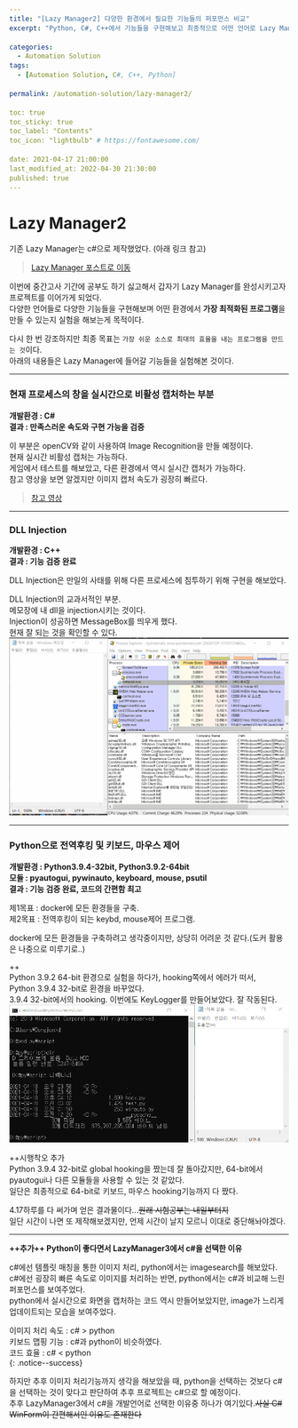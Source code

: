 ```yaml
---
title: "[Lazy Manager2] 다양한 환경에서 필요한 기능들의 퍼포먼스 비교"
excerpt: "Python, C#, C++에서 기능들을 구현해보고 최종적으로 어떤 언어로 Lazy Manager를 개발할지 결정해보자"

categories:
  - Automation Solution
tags:
  - [Automation Solution, C#, C++, Python]

permalink: /automation-solution/lazy-manager2/

toc: true
toc_sticky: true
toc_label: "Contents"
toc_icon: "lightbulb" # https://fontawesome.com/
 
date: 2021-04-17 21:00:00
last_modified_at: 2022-04-30 21:30:00
published: true
---
```


# Lazy Manager2

기존 Lazy Manager는 c#으로 제작했었다. (아래 링크 참고)  
> [Lazy Manager 포스트로 이동](https://kdjun97.github.io/automation-solution/lazy-manager/)  

이번에 중간고사 기간에 공부도 하기 싫고해서 갑자기 Lazy Manager를 완성시키고자 프로젝트를 이어가게 되었다.  
다양한 언어들로 다양한 기능들을 구현해보며 어떤 환경에서 **가장 최적화된 프로그램**을 만들 수 있는지 실험을 해보는게 목적이다.  

다시 한 번 강조하지만 최종 목표는 `가장 쉬운 소스로 최대의 효율을 내는 프로그램을 만드는 것`이다.  
아래의 내용들은 Lazy Manager에 들어갈 기능들을 실험해본 것이다.  

---  

### 현재 프로세스의 창을 실시간으로 비활성 캡처하는 부분  

**개발환경 : C#**  
**결과 : 만족스러운 속도와 구현 가능을 검증**  

이 부분은 openCV와 같이 사용하여 Image Recognition을 만들 예정이다.  
현재 실시간 비활성 캡처는 가능하다.  
게임에서 테스트를 해보았고, 다른 환경에서 역시 실시간 캡처가 가능하다.  
참고 영상을 보면 알겠지만 이미지 캡처 속도가 굉장히 빠르다.  
> [참고 영상](https://youtu.be/BIDXSyxiv2M)  

---  

### DLL Injection  

**개발환경 : C++**  
**결과 : 기능 검증 완료**  

DLL Injection은 만일의 사태를 위해 다른 프로세스에 침투하기 위해 구현을 해보았다.  

DLL Injection의 교과서적인 부분.  
메모장에 내 dll을 injection시키는 것이다.  
Injection이 성공하면 MessageBox를 띄우게 했다.  
현재 잘 되는 것을 확인할 수 있다.  
![injection](/assets/images/post_img/lazy-manager2/injection.gif)  

---  

### Python으로 전역후킹 및 키보드, 마우스 제어  

**개발환경 : Python3.9.4-32bit, Python3.9.2-64bit**  
**모듈 : pyautogui, pywinauto, keyboard, mouse, psutil**  
**결과 : 기능 검증 완료, 코드의 간편함 최고**  

제1목표 : docker에 모든 환경들을 구축.  
제2목표 : 전역후킹이 되는 keybd, mouse제어 프로그램.  

docker에 모든 환경들을 구축하려고 생각중이지만, 상당히 어려운 것 같다.(도커 활용은 나중으로 미루기로..)  

++  
Python 3.9.2 64-bit 환경으로 실험을 하다가, hooking쪽에서 에러가 떠서,  
Python 3.9.4 32-bit로 환경을 바꾸었다.  
3.9.4 32-bit에서의 hooking. 이번에도 KeyLogger를 만들어보았다. 잘 작동된다.  
![python_global_hooking](/assets/images/post_img/lazy-manager2/python_global_hooking.gif)  

++시행착오 추가  
Python 3.9.4 32-bit로 global hooking을 짰는데 잘 돌아갔지만, 64-bit에서 pyautogui나 다른 모듈들을 사용할 수 있는 것 같았다.  
일단은 최종적으로 64-bit로 키보드, 마우스 hooking기능까지 다 짰다.  

4.17하루를 다 써가며 얻은 결과물이다...~~원래 시험공부는 내일부터지~~  
일단 시간이 나면 또 제작해보겠지만, 언제 시간이 날지 모르니 이대로 중단해놔야겠다.  

---  

**++추가++ Python이 좋다면서 LazyManager3에서 c#을 선택한 이유**  

c#에선 템플릿 매칭을 통한 이미지 처리, python에서는 imagesearch를 해보았다.  
c#에선 굉장히 빠른 속도로 이미지를 처리하는 반면, python에서는 c#과 비교해 느린 퍼포먼스를 보여주었다.  
python에서 실시간으로 화면을 캡처하는 코드 역시 만들어보았지만, image가 느리게 업데이트되는 모습을 보여주었다.  

이미지 처리 속도 : c# > python  
키보드 맵핑 기능 : c#과 python이 비슷하였다.  
코드 효율 : c# < python  
{: .notice--success}  

하지만 추후 이미지 처리기능까지 생각을 해보았을 때, python을 선택하는 것보다 c#을 선택하는 것이 맞다고 판단하여 추후 프로젝트는 c#으로 할 예정이다.   
추후 LazyManager3에서 c#을 개발언어로 선택한 이유중 하나가 여기있다.~~사실 C# WinForm이 간편해서인 이유도 존재한다~~  